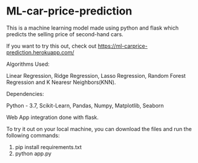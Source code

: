 # ML-car-price-prediction

This is a machine learning model made using python and flask which predicts the selling price of second-hand cars.

If you want to try this out, check out https://ml-carprice-prediction.herokuapp.com/


Algorithms Used:

  Linear Regression, Ridge Regression, Lasso Regression, Random Forest Regression and K Nearesr Neighbors(KNN).
  

Dependencies:

  Python - 3.7,
  Scikit-Learn,
  Pandas,
  Numpy,
  Matplotlib,
  Seaborn
  
  
  Web App integration done with flask.
  
  To try it out on your local machine, you can download the files and run the following commands:
  
  1) pip install requirements.txt
  2) python app.py
 
